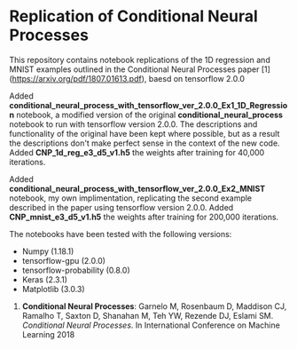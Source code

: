# Replication of Conditional Neural Processes 

This repository contains notebook replications of the 1D regression and MNIST examples outlined in the Conditional Neural Processes paper [1] (https://arxiv.org/pdf/1807.01613.pdf), baesd on tensorflow 2.0.0

Added **conditional_neural_process_with_tensorflow_ver_2.0.0_Ex1_1D_Regression** notebook, a modified version of the original  **conditional_neural_process** notebook to run with tensorflow version 2.0.0. The descriptions and functionality of the original have been kept where possible, but as a result the descriptions don't make perfect sense in the context of the new code. 
Added **CNP_1d_reg_e3_d5_v1.h5** the weights after training for 40,000 iterations.

Added **conditional_neural_process_with_tensorflow_ver_2.0.0_Ex2_MNIST** notebook, my own implimentation, replicating the second example described in the paper using tensorflow version 2.0.0.
Added **CNP_mnist_e3_d5_v1.h5** the weights after training for 200,000 iterations.

The notebooks have been tested with the following versions:

*   Numpy                        (1.18.1)
*   tensorflow-gpu               (2.0.0)                 
*   tensorflow-probability       (0.8.0)
*   Keras                        (2.3.1)
*   Matplotlib                   (3.0.3)


1. **Conditional Neural Processes**: Garnelo M, Rosenbaum D, Maddison CJ, Ramalho T, Saxton D, Shanahan M, Teh YW,
Rezende DJ, Eslami SM. *Conditional Neural Processes*. In International Conference
on Machine Learning 2018
